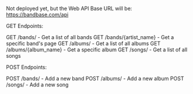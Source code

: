 Not deployed yet, but the Web API Base URL will be: https://bandbase.com/api

GET Endpoints:

GET /bands/ - Get a list of all bands
GET /bands/{artist_name} - Get a specific band's page
GET /albums/ - Get a list of all albums
GET /albums/{album_name} - Get a specific album
GET /songs/ - Get a list of all songs

POST Endpoints:

POST /bands/ - Add a new band
POST /albums/ - Add a new album
POST /songs/ - Add a new song